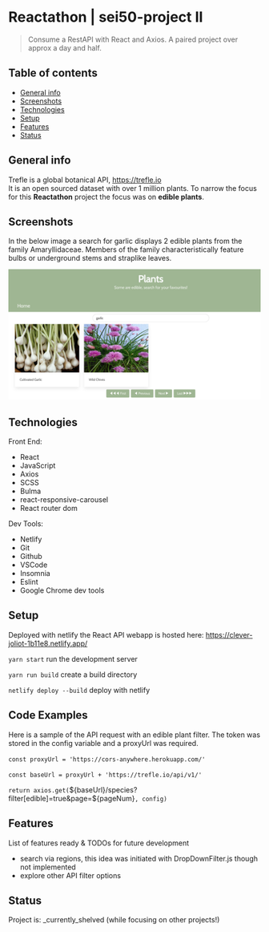 # Reactathon | sei50-project II
> Consume a RestAPI with React and Axios.  A paired project over approx a day and half.

## Table of contents
* [General info](#general-info)
* [Screenshots](#screenshots)
* [Technologies](#technologies)
* [Setup](#setup)
* [Features](#features)
* [Status](#status)

## General info
Trefle is a global botanical API, https://trefle.io  
It is an open sourced dataset with over 1 million plants.  To narrow the focus for this **Reactathon** project the focus was on **edible plants**.

## Screenshots

In the below image a search for garlic displays 2 edible plants from the family Amaryllidaceae.  Members of the family characteristically feature bulbs or underground stems and straplike leaves.

![Example screenshot](./img/search-garlic.png)

## Technologies

Front End:
- React
- JavaScript
- Axios
- SCSS
- Bulma
- react-responsive-carousel
- React router dom

Dev Tools:
- Netlify
- Git 
- Github
- VSCode
- Insomnia
- Eslint
- Google Chrome dev tools

## Setup
Deployed with netlify the React API webapp is hosted here:
https://clever-joliot-1b11e8.netlify.app/

`yarn start` run the development server

`yarn run build` create a build directory

`netlify deploy --build` deploy with netlify

## Code Examples

Here is a sample of the API request with an edible plant filter.  The token was stored in the config variable and a proxyUrl was required.

`const proxyUrl = 'https://cors-anywhere.herokuapp.com/'`

`const baseUrl = proxyUrl + 'https://trefle.io/api/v1/'`

`return axios.get(`${baseUrl}/species?filter[edible]=true&page=${pageNum}`, config)`

## Features
List of features ready & TODOs for future development
* search via regions, this idea was initiated with DropDownFilter.js though not implemented
* explore other API filter options

## Status
Project is: _currently_shelved (while focusing on other projects!)